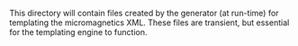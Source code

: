 This directory will contain files created by the generator (at run-time) for
templating the micromagnetics XML. These files are transient, but essential for
the templating engine to function.
